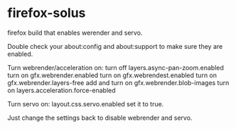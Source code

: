 # firefox-solus
firefox build that enables werender and servo.

Double check your about:config and about:support to make sure they are enabled.

Turn webrender/acceleration on:
turn off layers.async-pan-zoom.enabled
turn on gfx.webrender.enabled
turn on gfx.webrendest.enabled
turn on gfx.webrender.layers-free
add and turn on gfx.webrender.blob-images
turn on layers.acceleration.force-enabled

Turn servo on:
layout.css.servo.enabled set it to true.

Just change the settings back to disable webrender and servo.
